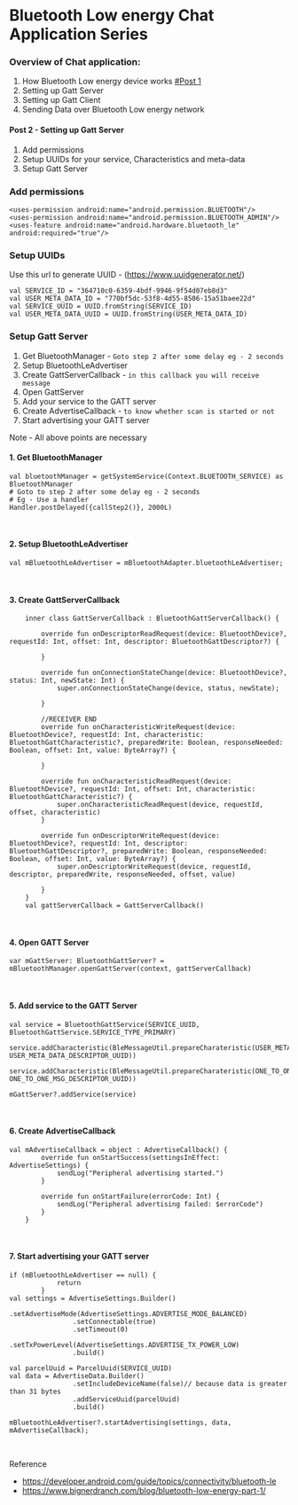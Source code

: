# Bluetooth Low energy Chat Application Series

### Overview of Chat application:

1. How Bluetooth Low energy device works [#Post 1](http://localhost:3004/p/5c02b6a0b5a04022765673bc)
2. Setting up Gatt Server
3. Setting up Gatt Client
4. Sending Data over Bluetooth Low energy network

#### Post 2 - Setting up Gatt Server

1. Add permissions
2. Setup UUIDs for your service, Characteristics and meta-data
3. Setup Gatt Server

### Add permissions
```
<uses-permission android:name="android.permission.BLUETOOTH"/>
<uses-permission android:name="android.permission.BLUETOOTH_ADMIN"/>
<uses-feature android:name="android.hardware.bluetooth_le" android:required="true"/>
```

### Setup UUIDs
Use this url to generate UUID - (https://www.uuidgenerator.net/)
```
val SERVICE_ID = "364710c0-6359-4bdf-9946-9f54d07eb8d3"
val USER_META_DATA_ID = "770bf5dc-53f8-4d55-8506-15a51baee22d"
val SERVICE_UUID = UUID.fromString(SERVICE_ID)
val USER_META_DATA_UUID = UUID.fromString(USER_META_DATA_ID)
```

### Setup Gatt Server
1. Get BluetoothManager - `Goto step 2 after some delay eg - 2 seconds`
2. Setup BluetoothLeAdvertiser
3. Create GattServerCallback - `in this callback you will receive message`
4. Open GattServer
5. Add your service to the GATT server
6. Create AdvertiseCallback - `to know whether scan is started or not`
7. Start advertising your GATT server

Note - All above points are necessary

#### 1. Get BluetoothManager
```
val bluetoothManager = getSystemService(Context.BLUETOOTH_SERVICE) as BluetoothManager
# Goto to step 2 after some delay eg - 2 seconds
# Eg - Use a handler 
Handler.postDelayed({callStep2()}, 2000L)
```
<br>

#### 2. Setup BluetoothLeAdvertiser
```
val mBluetoothLeAdvertiser = mBluetoothAdapter.bluetoothLeAdvertiser;
```
<br>

#### 3. Create GattServerCallback
```
    inner class GattServerCallback : BluetoothGattServerCallback() {

        override fun onDescriptorReadRequest(device: BluetoothDevice?, requestId: Int, offset: Int, descriptor: BluetoothGattDescriptor?) {

        }

        override fun onConnectionStateChange(device: BluetoothDevice?, status: Int, newState: Int) {
            super.onConnectionStateChange(device, status, newState);
            
        }

        //RECEIVER END    
        override fun onCharacteristicWriteRequest(device: BluetoothDevice?, requestId: Int, characteristic: BluetoothGattCharacteristic?, preparedWrite: Boolean, responseNeeded: Boolean, offset: Int, value: ByteArray?) {        

        }

        override fun onCharacteristicReadRequest(device: BluetoothDevice?, requestId: Int, offset: Int, characteristic: BluetoothGattCharacteristic?) {
            super.onCharacteristicReadRequest(device, requestId, offset, characteristic)
        }

        override fun onDescriptorWriteRequest(device: BluetoothDevice?, requestId: Int, descriptor: BluetoothGattDescriptor?, preparedWrite: Boolean, responseNeeded: Boolean, offset: Int, value: ByteArray?) {
            super.onDescriptorWriteRequest(device, requestId, descriptor, preparedWrite, responseNeeded, offset, value)

        }
    }
    val gattServerCallback = GattServerCallback()
```
<br>

#### 4. Open GATT Server
```
var mGattServer: BluetoothGattServer? = mBluetoothManager.openGattServer(context, gattServerCallback)
```
<br>

#### 5. Add service to the GATT Server
```
val service = BluetoothGattService(SERVICE_UUID, BluetoothGattService.SERVICE_TYPE_PRIMARY)

service.addCharacteristic(BleMessageUtil.prepareCharateristic(USER_META_DATA_UUID, USER_META_DATA_DESCRIPTOR_UUID))

service.addCharacteristic(BleMessageUtil.prepareCharateristic(ONE_TO_ONE_MSG_UUID, ONE_TO_ONE_MSG_DESCRIPTOR_UUID))

mGattServer?.addService(service)
```
<br>

#### 6. Create AdvertiseCallback
```
val mAdvertiseCallback = object : AdvertiseCallback() {
        override fun onStartSuccess(settingsInEffect: AdvertiseSettings) {
            sendLog("Peripheral advertising started.")
        }

        override fun onStartFailure(errorCode: Int) {
            sendLog("Peripheral advertising failed: $errorCode")
        }
    }
```
<br>

#### 7. Start advertising your GATT server
```
if (mBluetoothLeAdvertiser == null) {
            return
        }
val settings = AdvertiseSettings.Builder()
                .setAdvertiseMode(AdvertiseSettings.ADVERTISE_MODE_BALANCED)
                .setConnectable(true)
                .setTimeout(0)
                .setTxPowerLevel(AdvertiseSettings.ADVERTISE_TX_POWER_LOW)
                .build()

val parcelUuid = ParcelUuid(SERVICE_UUID)
val data = AdvertiseData.Builder()
                .setIncludeDeviceName(false)// because data is greater than 31 bytes
                .addServiceUuid(parcelUuid)
                .build()

mBluetoothLeAdvertiser?.startAdvertising(settings, data, mAdvertiseCallback);
```
<br>




Reference
 - https://developer.android.com/guide/topics/connectivity/bluetooth-le
 - https://www.bignerdranch.com/blog/bluetooth-low-energy-part-1/

